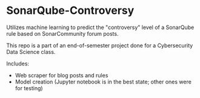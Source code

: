 # SonarQube-Controversy
Utilizes machine learning to predict the "controversy" level of a SonarQube rule based on SonarCommunity forum posts.

This repo is a part of an end-of-semester project done for a Cybersecurity Data Science class.

Includes:
- Web scraper for blog posts and rules
- Model creation (Jupyter notebook is in the best state; other ones were for testing)